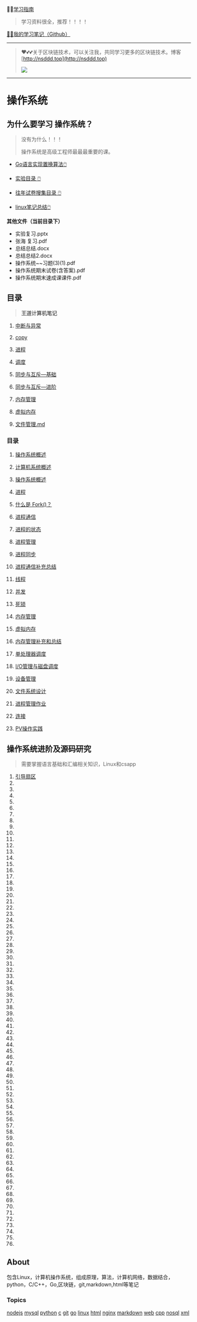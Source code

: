 😶‍🌫️[学习指南](https://github.com/3293172751/os)

>   学习资料很全，推荐！！！！

[😶‍🌫️我的学习笔记（Github）](https://github.com/3293172751/Block_Chain)

---

>   ❤️💕💕关于区块链技术，可以关注我，共同学习更多的区块链技术。博客[http://nsddd.top](http://nsddd.top)
>
>   <a href="https://wakatime.com/@3293172751/projects/hngzsvjxqc?start=2022-03-30&end=2022-04-05" title="我的区块链代码时长"> <img src="https://wakatime.com/badge/user/c445b3c6-a2bc-43a2-a24a-0828a17244b4/project/79cf7f10-4f61-42b7-92a8-dfc71cb99f4c.svg"> </a>

---

# 操作系统

## 为什么要学习 操作系统？

> 没有为什么！！！
>
> 操作系统是高级工程师最最最重要的课。

+ [Go语言实现置换算法🖱️ ](GO实现置换算法/README.md)

+ [实验目录 🖱️](实验/README.md)

+ [往年试卷搜集目录 🖱️](试卷/README.md)

+ [linux笔记总结🖱️ ](linux/README.md)

**其他文件（当前目录下）**

- 实验复习.pptx
- 张海 复习.pdf
- 总结总结.docx
- 总结总结2.docx
- 操作系统~~习题(3)(1).pdf
- 操作系统期末试卷(含答案).pdf
- 操作系统期末速成课课件.pdf

## 目录

> **王道计算机笔记**

 1. [中断与异常](markdown/1_中断与异常.md)
 2. [copy](markdown/7_copy.md)

 3. [进程](markdown/3_进程.md.md)
 4. [调度](markdown/4_调度.md)

 5. [同步与互斥—基础](markdown/5_同步与互斥_基础.md)

 6. [同步与互斥—进阶](markdown/6_同步与互斥_进阶.md)

 7. [内存管理](markdown/7_内存管理.md)

 8. [虚拟内存](markdown/8_虚拟内存.md)

 9. [文件管理.md](markdown/9_文件管理.md)



### 目录

  1. [操作系统概述](markdown/1.md)

  2. [计算机系统概述](markdown/2.md)

  3. [操作系统概述](markdown/3.md)

  4. [进程](markdown/4.md)

   5. [什么是 Fork()？](markdown/5.md)

  6. [进程通信](markdown/6.md)

  7. [进程的状态](markdown/7.md)

  8. [进程管理](markdown/8.md)

  9. [进程同步](markdown/9.md)

  10. [进程通信补充总结](markdown/10.md)

  11. [线程](markdown/11.md)

  12. [并发](markdown/12.md)

  13. [死锁](markdown/13.md)

  14. [内存管理](markdown/14.md)

  15. [虚拟内存](markdown/15.md)

  16. [内存管理补充和总结](markdown/16.md)

  17. [单处理器调度](markdown/18.md)

  18. [I/O管理与磁盘调度](markdown/19.md)

  19. [设备管理](markdown/20.md)

  20. [文件系统设计](markdown/21.md)

  21. [进程管理作业](markdown/17.md)

  22. [连接](markdown/22.md)

  23. [PV操作实践](markdown/23.md)



## 操作系统进阶及源码研究

> 需要掌握语言基础和汇编相关知识，Linux和csapp

  1. [引导扇区](markdown/24.md)
  2. [](markdown/25.md)
  3. [](markdown/26.md)
  4. [](markdown/27.md)
  5. [](markdown/28.md)
  6. [](markdown/29.md)
  7. [](markdown/30.md)
  8. [](markdown/31.md)
  9. [](markdown/32.md)
  10. [](markdown/33.md)
  11. [](markdown/34.md)
  12. [](markdown/35.md)
  13. [](markdown/36.md)
  14. [](markdown/37.md)
  15. [](markdown/38.md)
  16. [](markdown/39.md)
  17. [](markdown/40.md)
  18. [](markdown/41.md)
  19. [](markdown/42.md)
  20. [](markdown/43.md)
  21. [](markdown/44.md)
  22. [](markdown/45.md)
  23. [](markdown/46.md)
  24. [](markdown/47.md)
  25. [](markdown/48.md)
  26. [](markdown/49.md)
  27. [](markdown/50.md)
  28. [](markdown/51.md)
  29. [](markdown/52.md)
  30. [](markdown/53.md)
  31. [](markdown/54.md)
  32. [](markdown/55.md)
  33. [](markdown/56.md)
  34. [](markdown/57.md)
  35. [](markdown/58.md)
  36. [](markdown/59.md)
  37. [](markdown/60.md)
  38. [](markdown/61.md)
  39. [](markdown/62.md)
  40. [](markdown/63.md)
  41. [](markdown/64.md)
  42. [](markdown/65.md)
  43. [](markdown/66.md)
  44. [](markdown/67.md)
  45. [](markdown/68.md)
  46. [](markdown/69.md)
  47. [](markdown/70.md)
  48. [](markdown/71.md)
  49. [](markdown/72.md)
  50. [](markdown/73.md)
  51. [](markdown/74.md)
  52. [](markdown/75.md)
  53. [](markdown/76.md)
  54. [](markdown/77.md)
  55. [](markdown/78.md)
  56. [](markdown/79.md)
  57. [](markdown/80.md)
  58. [](markdown/81.md)
  59. [](markdown/82.md)
  60. [](markdown/83.md)
  61. [](markdown/84.md)
  62. [](markdown/85.md)
  63. [](markdown/86.md)
  64. [](markdown/87.md)
  65. [](markdown/88.md)
  66. [](markdown/89.md)
  67. [](markdown/90.md)
  68. [](markdown/91.md)
  69. [](markdown/92.md)
  70. [](markdown/93.md)
  71. [](markdown/94.md)
  72. [](markdown/95.md)
  73. [](markdown/96.md)
  74. [](markdown/97.md)
  75. [](markdown/98.md)
  76. [](markdown/99.md)

## About

包含Linux，计算机操作系统，组成原理，算法，计算机网络，数据结合，python，C/C++，Go,区块链，git,markdown,html等笔记

### Topics

[nodejs](https://github.com/topics/nodejs) [mysql](https://github.com/topics/mysql) [python](https://github.com/topics/python) [c](https://github.com/topics/c) [git](https://github.com/topics/git) [go](https://github.com/topics/go) [linux](https://github.com/topics/linux) [html](https://github.com/topics/html) [nginx](https://github.com/topics/nginx) [markdown](https://github.com/topics/markdown) [web](https://github.com/topics/web) [cpp](https://github.com/topics/cpp) [nosql](https://github.com/topics/nosql) [xml](https://github.com/topics/xml)
